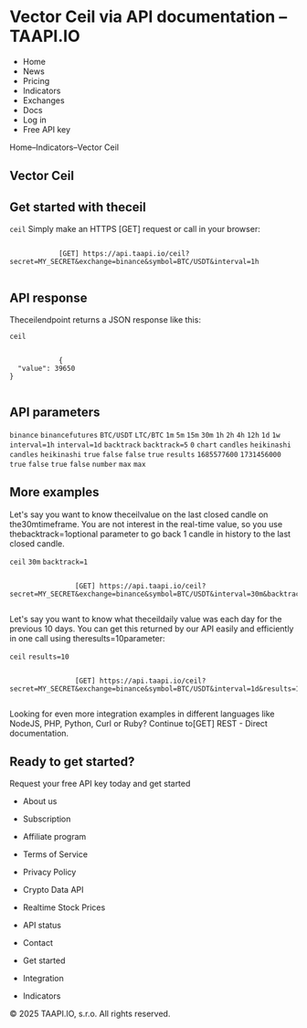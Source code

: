 # Vector Ceil via API documentation – TAAPI.IO

- Home
- News
- Pricing
- Indicators
- Exchanges
- Docs
- Log in
- Free API key

Home–Indicators–Vector Ceil


## Vector Ceil

## Get started with theceil
`ceil` Simply make an HTTPS [GET] request or call in your browser:


```

			[GET] https://api.taapi.io/ceil?secret=MY_SECRET&exchange=binance&symbol=BTC/USDT&interval=1h
		
```

## API response
Theceilendpoint returns a JSON response like this:

`ceil` 
```

			{
  "value": 39650
}
		
```

## API parameters
`binance` `binancefutures` `BTC/USDT` `LTC/BTC` `1m` `5m` `15m` `30m` `1h` `2h` `4h` `12h` `1d` `1w` `interval=1h` `interval=1d` `backtrack` `backtrack=5` `0` `chart` `candles` `heikinashi` `candles` `heikinashi` `true` `false` `false` `true` `results` `1685577600` `1731456000` `true` `false` `true` `false` `number` `max` `max` 
## More examples
Let's say you want to know theceilvalue on the last closed candle on the30mtimeframe. You are not interest in the real-time value, so you use thebacktrack=1optional parameter to go back 1 candle in history to the last closed candle.

`ceil` `30m` `backtrack=1` 
```

				[GET] https://api.taapi.io/ceil?secret=MY_SECRET&exchange=binance&symbol=BTC/USDT&interval=30m&backtrack=1
			
```
Let's say you want to know what theceildaily value was each day for the previous 10 days. You can get this returned by our API easily and efficiently in one call using theresults=10parameter:

`ceil` `results=10` 
```

				[GET] https://api.taapi.io/ceil?secret=MY_SECRET&exchange=binance&symbol=BTC/USDT&interval=1d&results=10
			
```
Looking for even more integration examples in different languages like NodeJS, PHP, Python, Curl or Ruby? Continue to[GET] REST - Direct documentation.


## Ready to get started?
Request your free API key today and get started

- About us
- Subscription
- Affiliate program
- Terms of Service
- Privacy Policy
- Crypto Data API
- Realtime Stock Prices
- API status
- Contact

- Get started
- Integration
- Indicators

© 2025 TAAPI.IO, s.r.o. All rights reserved.

